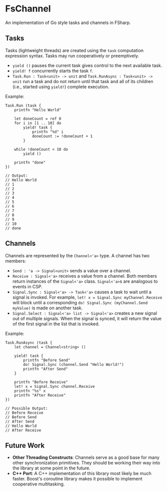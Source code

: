 # FsChannel

An implementation of Go style tasks and channels in FSharp.

## Tasks

Tasks (lightweight threads) are created using the `task` computation expression syntax.
Tasks may run cooperatively or preemptively.
* `yield ()` pauses the current task gives control to the next available task.
* `yield! f` concurrently starts the task `f`.
* `Task.Run : Task<unit> -> unit` and `Task.RunAsync : Task<unit> -> unit` run a task and do  not return until that
  task and all of its children (i.e., started using `yield!`) complete execution.

Example:

    Task.Run (task {
        printfn "Hello World"
        
        let doneCount = ref 0
        for i in [1 .. 10] do
            yield! task {
                printfn "%d" i
                doneCount := !doneCount + 1
            }
        
        while !doneCount < 10 do
            yield ()
        
        printfn "done"
    })

    // Output:
    // Hello World
    // 1
    // 2
    // 3
    // 4
    // 5
    // 6
    // 7
    // 8
    // 9
    // 10
    // done

## Channels

Channels are represented by the `Channel<'a>` type. A channel has two members:
* `Send : 'a -> Signal<unit>` sends a value over a channel.
* `Receive : Signal<'a>` receives a value from a channel.
Both members return instances of the `Signal<'a>` class. `Signal<'a>`s are analogous to events in CSP.
* `Signal.Sync : Signal<'a> -> Task<'a>` causes a task to wait until a signal is invoked. For example,
`let! x = Signal.Sync myChannel.Receive` will block until a corresponding `do! Signal.Sync (myChannel.Send myValue)`
is made on another task.
* `Signal.Select : Signal<'a> list -> Signal<'a>` creates a new signal out of multiple signals. When the signal is
synced, it will return the value of the first signal in the list that is invoked.

Example:

    Task.RunAsync (task {
        let channel = Channel<string> ()
        
        yield! task {
            printfn "Before Send"
            do! Signal.Sync (channel.Send "Hello World!")
            printfn "After Send"
        }
        
        printfn "Before Receive"
        let! x = Signal.Sync channel.Receive
        printfn "%s" x
        printfn "After Receive"
    })

    // Possible Output:
    // Before Receive
    // Before Send
    // After Send
    // Hello World
    // After Receive

## Future Work
* **Other Threading Constructs**: Channels serve as a good base for many other synchronization primitives. They should
be working their way into the library at some point in the future.
* **C++ Port**: A C++ implementation of this library most likely be much faster. Boost's coroutine library makes it
possible to implement cooperative multitasking.
